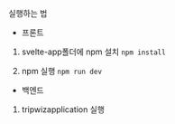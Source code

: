 실행하는 법

- 프론트
1. svelte-app폴더에 npm 설치
`npm install`

2. npm 실행
`npm run dev`


- 백엔드
1. tripwizapplication 실행
